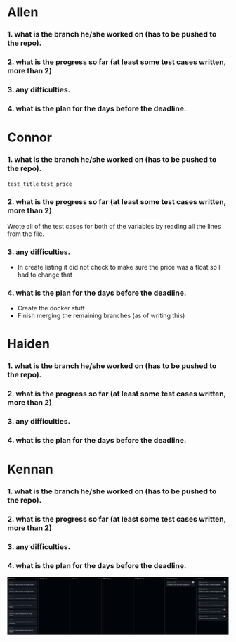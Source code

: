 # Allen

### 1. what is the branch he/she worked on (has to be pushed to the repo).


### 2. what is the progress so far (at least some test cases written, more than 2)


### 3. any difficulties.


### 4. what is the plan for the days before the deadline.


# Connor

### 1. what is the branch he/she worked on (has to be pushed to the repo).

`test_title`
`test_price`

### 2. what is the progress so far (at least some test cases written, more than 2)

Wrote all of the test cases for both of the variables by reading all the lines from the file.

### 3. any difficulties.

- In create listing it did not check to make sure the price was a float so I had to change that

### 4. what is the plan for the days before the deadline.

- Create the docker stuff
- Finish merging the remaining branches (as of writing this)

# Haiden

### 1. what is the branch he/she worked on (has to be pushed to the repo).



### 2. what is the progress so far (at least some test cases written, more than 2)


### 3. any difficulties.


### 4. what is the plan for the days before the deadline.


# Kennan

### 1. what is the branch he/she worked on (has to be pushed to the repo).

### 2. what is the progress so far (at least some test cases written, more than 2)

### 3. any difficulties.

### 4. what is the plan for the days before the deadline.

![image](Sprint5ScrumBoard.png)
